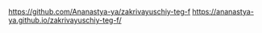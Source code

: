https://github.com/Ananastya-ya/zakrivayuschiy-teg-f
https://ananastya-ya.github.io/zakrivayuschiy-teg-f/